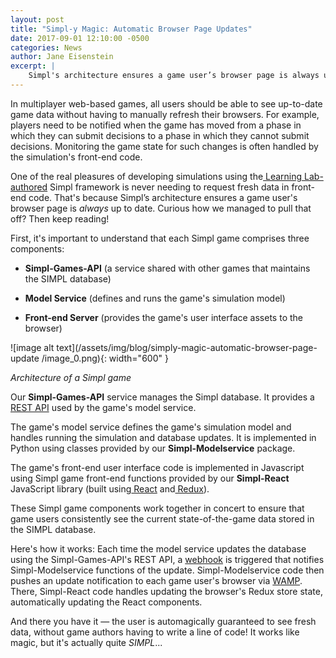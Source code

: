 ```yaml
---
layout: post
title: "Simpl-y Magic: Automatic Browser Page Updates"
date: 2017-09-01 12:10:00 -0500
categories: News
author: Jane Eisenstein
excerpt: |
    Simpl's architecture ensures a game user’s browser page is always up to date.
---
```


In multiplayer web-based games, all users should be able to see up-to-date game data without having to manually refresh their browsers. For example, players need to be notified when the game has moved from a phase in which they can submit decisions to a phase in which they cannot submit decisions. Monitoring the game state for such changes is often handled by the simulation's front-end code.

One of the real pleasures of developing simulations using the[ Learning Lab-authored](http://simulations.wharton.upenn.edu/2017/01/13/simpl/) Simpl framework is never needing to request fresh data in front-end code. That's because Simpl’s architecture ensures a game user's browser page is *always* up to date. Curious how we managed to pull that off? Then keep reading!

First, it's important to understand that each Simpl game comprises three components:

* **Simpl-Games-API** (a service shared with other games that maintains the SIMPL database)

* **Model Service** (defines and runs the game's simulation model)

* **Front-end Server** (provides the game's user interface assets to the browser)

![image alt text](/assets/img/blog/simply-magic-automatic-browser-page-update
/image_0.png){: width="600" }

*Architecture of a Simpl game*

Our **Simpl-Games-API** service manages the Simpl database. It provides a[ REST API](http://www.django-rest-framework.org) used by the game's model service.

The game's model service defines the game's simulation model and handles running the simulation and database updates. It is implemented in Python using classes provided by our **Simpl-Modelservice** package.

The game's front-end user interface code is implemented in Javascript using Simpl game front-end functions provided by our **Simpl-React** JavaScript library (built using[ React](https://facebook.github.io/react/) and[ Redux](https://code-cartoons.com/a-cartoon-intro-to-redux-3afb775501a6#.pka6i965c)).

These Simpl game components work together in concert to ensure that game users consistently see the current state-of-the-game data stored in the SIMPL database.

Here's how it works: Each time the model service updates the database using the Simpl-Games-API's REST API, a [webhook](https://pypi.python.org/pypi/thorn/) is triggered that notifies Simpl-Modelservice functions of the update. Simpl-Modelservice code then pushes an update notification to each game user's browser via [WAMP](http://wamp-proto.org/why/). There, Simpl-React code handles updating the browser's Redux store state, automatically updating the React components.

And there you have it — the user is automagically guaranteed to see fresh data, without game authors having to write a line of code! It works like magic, but it's actually quite *SIMPL*...

<!--
**For more details, please see our****[ Simpl Framework doc**s](https://lldev-team.gitlab.io/simpl-docs/overview/)**.**
-->
